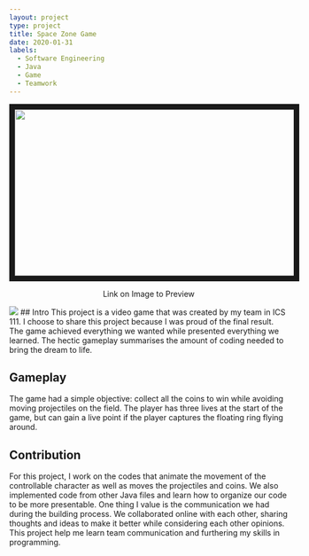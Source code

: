 ```yaml
---
layout: project
type: project
title: Space Zone Game
date: 2020-01-31
labels:
  - Software Engineering
  - Java
  - Game
  - Teamwork
---
```

<p align='center'>  
<a href="https://www.youtube.com/watch?v=uXc4GobxAhs
" target="https://www.youtube.com/watch?v=uXc4GobxAhs"><img src="https://Nelson-Liang.github.io/images/Project3.PNG" 
width="700" height="300" border="10" /></a>
</p>
<p align='center'>  
Link on Image to Preview
</p>

<img class="ui tiny right spaced image" src="https://Nelson-Liang.github.io/images/Project3.PNG">
## Intro
This project is a video game that was created by my team in ICS 111. I choose to share this project because I was proud of the final result. The game achieved everything we wanted while presented everything we learned. The hectic gameplay summarises the amount of coding needed to bring the dream to life. 

## Gameplay
The game had a simple objective: collect all the coins to win while avoiding moving projectiles on the field. The player has three lives at the start of the game, but can gain a live point if the player captures the floating ring flying around. 

## Contribution
For this project, I work on the codes that animate the movement of the controllable character as well as moves the projectiles and coins.  We also implemented code from other Java files and learn how to organize our code to be more presentable. One thing I value is the communication we had during the building process. We collaborated online with each other, sharing thoughts and ideas to make it better while considering each other opinions. This project help me learn team communication and furthering my skills in programming.  

